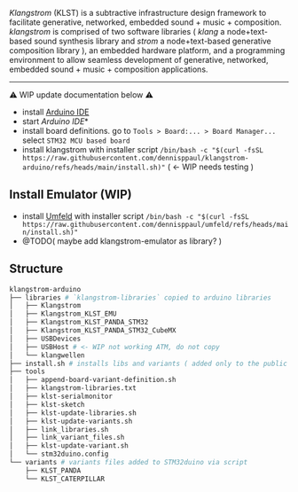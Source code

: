 *Klangstrom* (KLST) is a subtractive infrastructure design framework to facilitate generative, networked, embedded sound + music + composition. *klangstrom* is comprised of two software libraries ( *klang* a node+text-based sound synthesis library and *strom* a node+text-based generative composition library ), an embedded hardware platform, and a programming environment to allow seamless development of generative, networked, embedded sound + music + composition applications.

---

⚠️ WIP update documentation below ⚠️

- install [Arduino IDE](https://www.arduino.cc/en/software/#ide)
- start *Arduino IDE**
- install board definitions. go to `Tools > Board:... > Board Manager...` select `STM32 MCU based board`
- install klangstrom with installer script `/bin/bash -c "$(curl -fsSL https://raw.githubusercontent.com/dennisppaul/klangstrom-arduino/refs/heads/main/install.sh)"` ( <- WIP needs testing )

## Install Emulator (WIP)

- install [Umfeld](https://github.com/dennisppaul/umfeld) with installer script `/bin/bash -c "$(curl -fsSL https://raw.githubusercontent.com/dennisppaul/umfeld/refs/heads/main/install.sh)"`
- @TODO( maybe add klangstrom-emulator as library? )

## Structure

```sh
klangstrom-arduino
├── libraries # `klangstrom-libraries` copied to arduino libraries
│   ├── Klangstrom
│   ├── Klangstrom_KLST_EMU
│   ├── Klangstrom_KLST_PANDA_STM32
│   ├── Klangstrom_KLST_PANDA_STM32_CubeMX
│   ├── USBDevices
│   ├── USBHost # <- WIP not working ATM, do not copy
│   └── klangwellen
├── install.sh # installs libs and variants ( added only to the public repo )
├── tools
│   ├── append-board-variant-definition.sh
│   ├── klangstrom-libraries.txt
│   ├── klst-serialmonitor
│   ├── klst-sketch
│   ├── klst-update-libraries.sh
│   ├── klst-update-variants.sh
│   ├── link_libraries.sh
│   ├── link_variant_files.sh
│   ├── klst-update-variant.sh
│   └── stm32duino.config
└── variants # variants files added to STM32duino via script 
    ├── KLST_PANDA 
    └── KLST_CATERPILLAR
```

